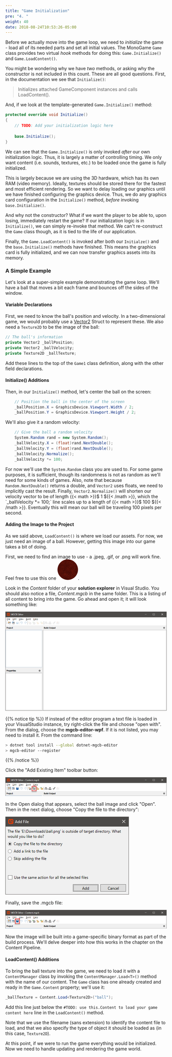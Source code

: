 ```yaml
---
title: "Game Initialization"
pre: "4. "
weight: 40
date: 2018-08-24T10:53:26-05:00
---
```


Before we actually move into the game loop, we need to _initialize_ the game - load all of its needed parts and set all initial values.  The MonoGame `Game` class provides two virtual _hook_ methods for doing this: `Game.Initialize()` and `Game.LoadContent()`.

You might be wondering why we have _two_ methods, or asking why the constructor is not included in this count.  These are all good questions. First, in the documentation we see that `Initialize()`:

> Initializes attached GameComponent instances and calls LoadContent().

And, if we look at the template-generated `Game.Initialize()` method:

```csharp
protected override void Initialize()
{
    // TODO: Add your initialization logic here
 
    base.Initialize();
}
```

We can see that the `Game.Initialize()` is only invoked _after_ our own initialization logic.  Thus, it is largely a matter of controlling timing.  We only want content (i.e. sounds, textures, etc.) to be loaded once the game is fully initialized.

This is largely because we are using the 3D hardware, which has its own RAM (video memory).  Ideally, textures should be stored there for the fastest and most efficient rendering.  So we want to delay loading our graphics until we have finished configuring the graphics device.  Thus, we do any graphics card configuration in the `Initialize()` method, _before_ invoking `base.Initialize()`.  

And why not the constructor?  What if we want the player to be able to, upon losing, immediately restart the game?  If our initialization logic is in `Initialize()`, we can simply re-invoke that method.  We can't re-construct the `Game` class though, as it is tied to the life of our application.

Finally, the `Game.LoadContent()` is invoked after both our `Initialze()` and the `base.Initialize()` methods have finished. This means the graphics card is fully initialized, and we can now transfer graphics assets into its memory.

### A Simple Example
Let's look at a super-simple example demonstrating the game loop.  We'll have a ball that moves a bit each frame and bounces off the sides of the window.  

#### Variable Declarations
First, we need to know the ball's position and velocity.  In a two-dimensional game, we would probably use a [Vector2](https://docs.monogame.net/api/Microsoft.Xna.Framework.Vector2.html) Struct to represent these.  We also need a `Texture2D` to be the image of the ball:

```csharp
// The ball's information
private Vector2 _ballPosition;
private Vector2 _ballVelocity;
private Texture2D _ballTexture;
```

Add these lines to the top of the `Game1` class definition, along with the other field declarations.

#### Initialize() Additions
Then, in our `Initialize()` method, let's center the ball on the screen:

```csharp
    // Position the ball in the center of the screen
    _ballPosition.X = GraphicsDevice.Viewport.Width / 2;
    _ballPosition.Y = GraphicsDevice.Viewport.Height / 2;
```

We'll also give it a random velocity:

```csharp
    // Give the ball a random velocity
    System.Random rand = new System.Random();
    _ballVelocity.X = (float)rand.NextDouble();
    _ballVelocity.Y = (float)rand.NextDouble();
    _ballVelocity.Normalize();
    _ballVelocity *= 100;
```

For now we'll use the `System.Random` class you are used to.  For some game purposes, it is sufficient, though its randomness is not as random as we'll need for some kinds of games.  Also, note that because `Random.NextDouble()` returns a double, and `Vector2` uses floats, we need to implicitly cast the result.  Finally, `Vector2.Normalize()` will shorten our velocity vector to be of length {{< math >}}$ 1 ${{< /math >}}, which the `_ballVelocity *= 100;` line scales up to a length of {{< math >}}$ 100 ${{< /math >}}.  Eventually this will mean our ball will be traveling 100 pixels per second.

#### Adding the Image to the Project
As we said above, `LoadContent()` is where we load our assets.  For now, we just need an image of a ball.  However, getting this image into our game takes a bit of doing.

First, we need to find an image to use - a .jpeg, .gif, or .png will work fine. Feel free to use this one ![a golden ball](/images/ball.png).

Look in the _Content_ folder of your **solution explorer** in Visual Studio.  You should also notice a file, _Content.mgcb_ in the same folder.  This is a listing of all content to bring into the game.  Go ahead and open it; it will look something like:

![The MGCB Editor](/images/1.4.1.png)

{{% notice tip %}}
If instead of the editor program a text file is loaded in your VisualStudio instance, try right-click the file and choose "open with".  From the dialog, choose the **mgcb-editor-wpf**.  If it is not listed, you may need to install it.  From the command line:

```bash
> dotnet tool install --global dotnet-mgcb-editor 
> mgcb-editor --register
```
{{% /notice %}}

Click the "Add Existing Item" toolbar button:

![Add Existing Item toolbar button](/images/1.4.2.png)

In the Open dialog that appears, select the ball image and click "Open".  Then in the next dialog, choose "Copy the file to the directory":

![Add File Dialog](/images/1.4.3.png)

Finally, save the .mgcb file:

![Save the .mgcb file](/images/1.4.4.png)

Now the image will be built into a game-specific binary format as part of the build process.  We'll delve deeper into how this works in the chapter on the Content Pipeline.

#### LoadContent() Additions
To bring the ball texture into the game, we need to load it with a `ContentManager` class by invoking the `ContentManager.Load<T>()` method with the name of our content.  The `Game` class has one already created and ready in the `Game.Content` property; we'll use it:

```csharp 
_ballTexture = Content.Load<Texture2D>("ball");
```

Add this line just below the `#TODO: use this.Content to load your game content here` line in the `LoadContent()` method.

Note that we use the filename (sans extension) to identify the content file to load, and that we also specify the type of object it should be loaded as (in this case, `Texture2D`).

At this point, if we were to run the game everything would be initialized.  Now we need to handle updating and rendering the game world.